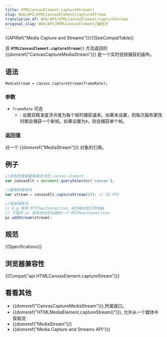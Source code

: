 ```yaml
---
title: HTMLCanvasElement.captureStream()
slug: Web/API/HTMLCanvasElement/captureStream
translation_of: Web/API/HTMLCanvasElement/captureStream
original_slug: Web/API/HTMLCanvasElement/捕获流
---
```

{{APIRef("Media Capture and Streams")}}{{SeeCompatTable}}

该 **`HTMLCanvasElement.captureStream()`** 方法返回的 {{domxref("CanvasCaptureMediaStream")}} 是一个实时视频捕获的画布。

## 语法

```plain
MediaStream = canvas.captureStream(frameRate);
```

### 参数

- `frameRate` 可选
  - : 设置双精准度浮点值为每个帧的捕获速率。如果未设置，则每次画布更改时都会捕获一个新帧。如果设置为`0`，则会捕获单个帧。

### 返回值

对一个 {{domxref("MediaStream")}} 对象的引用。

## 例子

```js
//获取所需要截取媒体流的 canvas element
var canvasElt = document.querySelector('canvas');

//截取到媒体流
var stream = canvasElt.captureStream(25); // 25 FPS

//使用媒体流
// E.g.使用 RTCPeerConnection 来传输给其它的电脑
// 下面的 pc 是其他地方创建的一个 RTCPeerConnection
pc.addStream(stream);
```

## 规范

{{Specifications}}

## 浏览器兼容性

{{Compat("api.HTMLCanvasElement.captureStream")}}

## 看看其他

- {{domxref("CanvasCaptureMediaStream")}},所属接口。
- {{domxref("HTMLMediaElement.captureStream()")}}, 允许从一个媒体中获取流
- {{domxref("MediaStream")}}
- {{domxref("Media Capture and Streams API")}}
